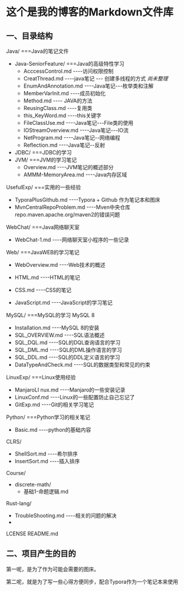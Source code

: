 # 这个是我的博客的Markdown文件库
 ## 一、目录结构

Java/                               	    ===Java的笔记文件

+ Java-SeniorFeature/      ===Java的高级特性学习
  + AcccessControl.md             ----访问权限控制
  + CreatThread.md                  ----java笔记 --- 创建多线程的方式      *尚未整理*
  + EnumAndAnnotation.md   ----Java笔记---枚举类和注解
  + MemberVarInit.md              ----成员初始化
  + Method.md                           ---- JAVA的方法
  + ReusingClass.md                  ----复用类
  + this_KeyWord.md                 ----this关键字
  + FileClassUse.md                   ----Java笔记---File类的使用
  + IOStreamOverview.md        ----Java笔记---IO流
  + NetProgram.md                    ----Java笔记--网络编程
  + Reflection.md                        ----Java笔记--反射
+ JDBC/                               ===JDBC的学习
+ JVM/                                 ===JVM的学习笔记
  + Overview.md                         ----JVM笔记的概述部分
  + AMMM-MemoryArea.md    ----Java内存区域

UsefulExp/                ===实用的一些经验

+ TyporaPlusGithub.md          ----Typora + Github 作为笔记本和图床
+ MvnCentralRepoProblem.md   ----Mven中央仓库repo.maven.apache.org/maven2的错误问题

WebChat/               ===Java网络聊天室

+ WebChat-1.md                       ----网络聊天室小程序的一些记录

Web/	                   ===JavaWEB的学习笔记 

+ WebOverview.md                  ----Web技术的概述

+ HTML.md                                ----HTML的笔记

+ CSS.md                                    ----CSS的笔记

+ JavaScript.md                         ----JavaScript的学习笔记

MySQL/                  ===MySQL的学习  MySQL 8

+ Installation.md                       ----MySQL 8的安装
+ SQL_OVERVIEW.md               ----SQL语法概述
+ SQL_DQL.md                          ----SQL的DQL查询语言的学习
+ SQL_DML.md                          ----SQL的DML操作语言的学习
+ SQL_DDL.md                           ----SQL的DDL定义语言的学习
+ DataTypeAndCheck.md        ----SQL的数据类型和常见的约束

LinuxExp/              ===Linux使用经验

+ ManjaroLI nux.md                  ----Manjaro的一些安装记录
+ LinuxConf.md                         ----Linux的一些配置防止自己忘记了
+ GitExp.md                                ----Git的相关学习笔记

Python/                 ===Python学习的相关笔记

+ Basic.md                 ----python的基础内容

CLRS/

+ ShellSort.md                           ----希尔排序
+ InsertSort.md                         ----插入排序

Course/

+ discrete-math/
  + 基础1-命题逻辑.md

Rust-lang/

+ TroubleShooting.md             ----相关的问题的解决
+ 

LCENSE
README.md

## 二、项目产生的目的

第一呢，是为了作为可能会需要的图床。

第二呢，就是为了写一些心得方便同步，配合Typora作为一个笔记本来使用

  